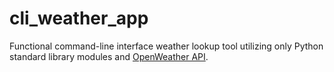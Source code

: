 # cli_weather_app
Functional command-line interface weather lookup tool utilizing only Python standard library modules and [OpenWeather API](https://openweathermap.org/).
